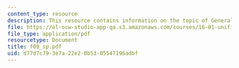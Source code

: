 ```yaml
---
content_type: resource
description: This resource contains information on the topic of General Wings.
file: https://ol-ocw-studio-app-qa.s3.amazonaws.com/courses/16-01-unified-engineering-i-ii-iii-iv-fall-2005-spring-2006/d77d7c793e7a22e20b5305547196adbf_f09_sp.pdf
file_type: application/pdf
resourcetype: Document
title: f09_sp.pdf
uid: d77d7c79-3e7a-22e2-0b53-05547196adbf
---
```

